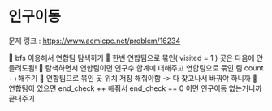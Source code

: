 # 인구이동

문제 링크 : https://www.acmicpc.net/problem/16234

🍙 bfs 이용해서 연합팀 탐색하기
🍙 한번 연합팀으로 묶인( visited = 1 ) 곳은 다음에 안들려도됨!
🍙 탐색하면서 연합팀이면 인구수 합계에 더해주고 연합팀으로 묶인 팀 count ++해주기
🍙 연합팀으로 묶인 곳 위치 저장 해줘야함 -> 다 찾고나서 바꿔야 하니까
🍙 연합팀이 있으면 end_check ++ 해줘서 end_check == 0 이면 인구이동 없는거니까 끝내주기



